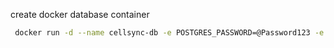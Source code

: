 ﻿create docker database container
```bash
 docker run -d --name cellsync-db -e POSTGRES_PASSWORD=@Password123 -e PGDATA=/var/lib/postgresql/data/pgdata -v /custom/mount:/var/lib/postgresql/data -p 5432:5432 postgres
```